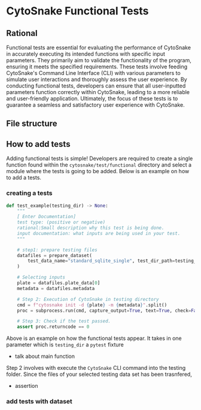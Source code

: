 # CytoSnake Functional Tests 

## Rational

Functional tests are essential for evaluating the performance of CytoSnake in accurately executing its intended functions with specific input parameters. 
They primarily aim to validate the functionality of the program, ensuring it meets the specified requirements. 
These tests involve feeding CytoSnake's Command Line Interface (CLI) with various parameters to simulate user interactions and thoroughly assess the user experience. 
By conducting functional tests, developers can ensure that all user-inputted parameters function correctly within CytoSnake, leading to a more reliable and user-friendly application. 
Ultimately, the focus of these tests is to guarantee a seamless and satisfactory user experience with CytoSnake.

## File structure


## How to add tests
Adding functional tests is simple! Developers are required to create a single function found within the `cytosnake/test/functional` directory and select a module where the tests is going to be added. 
Below is an example on how to add a tests.


### creating a tests 


```python
def test_example(testing_dir) -> None:
    """ 
    [ Enter Documentation]
    test type: (positive or negative)
    rational:Small description why this test is being done. 
    input documentation: what inputs are being used in your test.
    """

    # step1: prepare testing files
    datafiles = prepare_dataset(
        test_data_name="standard_sqlite_single", test_dir_path=testing_dir
    )

    # Selecting inputs
    plate = datafiles.plate_data[0]
    metadata = datafiles.metadata

    # Step 2: Execution of CytoSnake in testing directory
    cmd = f"cytosnake init -d {plate} -m {metadata}".split()
    proc = subprocess.run(cmd, capture_output=True, text=True, check=False)

    # Step 3: Check if the test passed.
    assert proc.returncode == 0
```

Above is an example on how the functional tests appear. 
It takes in one parameter which is `testing_dir` a `pytest` fixture 

- talk about main function

Step 2 involves with execute the `CytoSnake` CLI command into the testing folder. 
Since the files of your selected testing data set has been trasnfered, 

- assertion


### add tests with dataset